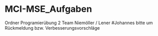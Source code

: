 # MCI-MSE_Aufgaben
Ordner Programierübung 2 Team Niemöller / Lener
#Johannes bitte um Rückmeldung bzw. Verbesserungsvorschläge
